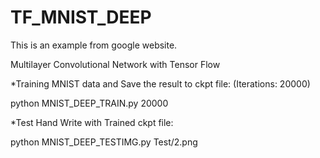 # TF_MNIST_DEEP
This is an example from google website.

Multilayer Convolutional Network with Tensor Flow

*Training MNIST data and Save the result to ckpt file: (Iterations: 20000)

python MNIST_DEEP_TRAIN.py 20000

*Test Hand Write with Trained ckpt file:

python MNIST_DEEP_TESTIMG.py Test/2.png

